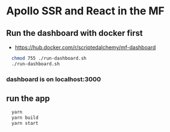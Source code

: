 # Apollo SSR and React in the MF

## Run the dashboard with docker first
- https://hub.docker.com/r/scriptedalchemy/mf-dashboard
```sh
  chmod 755 ./run-dashboard.sh
  ./run-dashboard.sh
```

### dashboard is on localhost:3000

## run the app
```sh
  yarn
  yarn build
  yarn start
```